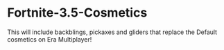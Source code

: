 # Fortnite-3.5-Cosmetics

This will include backblings, pickaxes and gliders that replace the Default cosmetics on Era Multiplayer!
